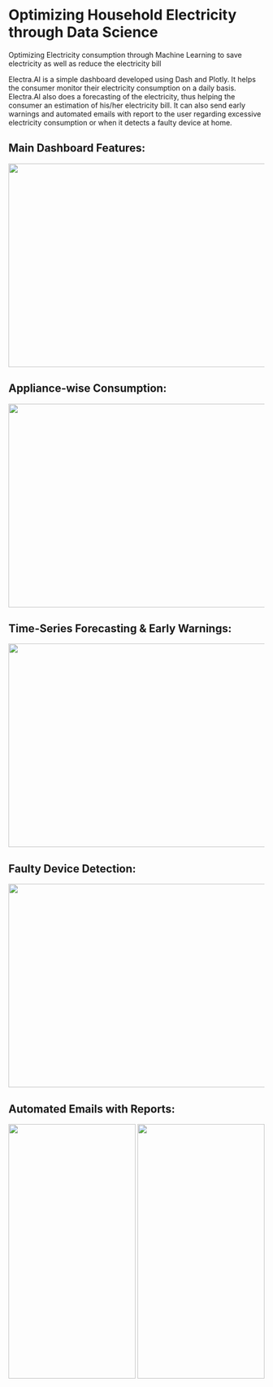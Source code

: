 # Optimizing Household Electricity through Data Science
 Optimizing Electricity consumption through Machine Learning to save electricity as well as reduce the electricity bill
 
Electra.AI is a simple dashboard developed using Dash and Plotly. It helps the consumer monitor their electricity consumption on a daily basis. Electra.AI also does a forecasting of the electricity, thus helping the consumer an estimation of his/her electricity bill. It can also send early warnings and automated emails with report to the user regarding excessive electricity consumption or when it detects a faulty device at home.


## Main Dashboard Features:

<img src ="https://user-images.githubusercontent.com/24243687/127759203-45f5e572-a46c-42a9-a3f3-88c8c8aedc19.PNG" width="800" height="400">

## Appliance-wise Consumption:

<img src="https://user-images.githubusercontent.com/24243687/127759223-f089ddf4-3425-454d-9920-d8164bbc8807.PNG" width="800" height="400">

## Time-Series Forecasting & Early Warnings:

<img src="https://user-images.githubusercontent.com/24243687/127759238-ec069bc1-6bc5-4054-bc4e-475ecd6d69fa.PNG" width="800" height="400">

## Faulty Device Detection:

<img src ="https://user-images.githubusercontent.com/24243687/127759184-3fb9e6d2-ce0f-485d-adc2-0f4fa064879b.PNG" width="800" height="400">

## Automated Emails with Reports:
     
<img src= "https://user-images.githubusercontent.com/24243687/127759244-e9aaeb92-c9c7-4945-8fe8-640632f966f5.jpg" width="250" height="500"> <img src="https://user-images.githubusercontent.com/24243687/127759245-ce21f0ff-851c-42ab-ae4f-1a0e6b27e94a.jpg" width="250" height="500">

